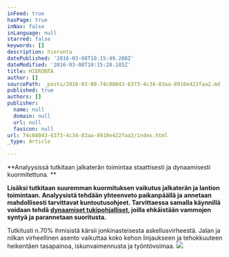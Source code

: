 ```yaml
---
inFeed: true
hasPage: true
inNav: false
inLanguage: null
starred: false
keywords: []
description: hieronta
datePublished: '2016-03-08T10:15:49.288Z'
dateModified: '2016-03-08T10:15:28.185Z'
title: HIERONTA
author: []
sourcePath: _posts/2016-03-08-74c08043-6373-4c34-83aa-8910e422faa2.md
published: true
authors: []
publisher:
  name: null
  domain: null
  url: null
  favicon: null
url: 74c08043-6373-4c34-83aa-8910e422faa2/index.html
_type: Article

---
```

**Analyysissä tutkitaan jalkaterän toimintaa   staattisesti ja dynaamisesti kuormitettuna. **

**Lisäksi tutkitaan suuremman kuormituksen vaikutus jalkaterän ja lantion toimintaan. Analyysistä tehdään yhteenveto paikanpäällä ja annetaan mahdollisesti tarvittavat kuntoutusohjeet. Tarvittaessa samalla käynnillä voidaan tehdä  **[**dynaamiset tukipohjalliset**][0]**, joilla ehkäistään vammojen syntyä ja parannetaan suoritusta.**

Tutkitusti n.70% ihmisistä kärsii jonkinasteisesta askellusvirheestä. Jalan ja nilkan virheellinen asento  vaikuttaa koko kehon linjaukseen ja tehokkuuteen heikentäen tasapainoa, iskunvaimennusta ja työntövoimaa.
![](https://the-grid-user-content.s3-us-west-2.amazonaws.com/9d2ee680-8fd5-4643-8be5-3ddf5ecfe530.jpg)

[0]: http://www.puremassage.fi/footbalance-medical-pohjalliset.html